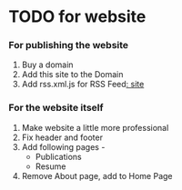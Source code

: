 # TODO for website

### For publishing the website
<ol>
    <li> Buy a domain </li>
    <li> Add this site to the Domain </li>
    <li> Add rss.xml.js for RSS Feed<a href = "https://docs.astro.build/en/tutorial/5-astro-api/4/">: site </a></li>
</ol>

### For the website itself
<ol>
    <li> Make website a little more professional </li>
    <li> Fix header and footer </li>
    <li> Add following pages - 
    <ul> 
        <li> Publications </l1>
        <li> Resume </li>
    </ul>
    </li>
    <li> Remove About page, add to Home Page </li>
</ol>